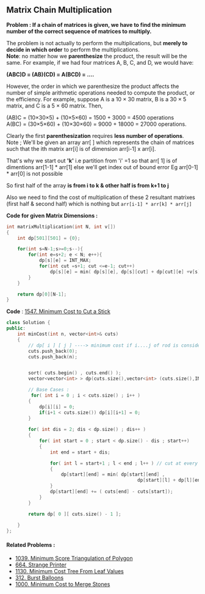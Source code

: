 
## Matrix Chain Multiplication

**Problem : If a chain of matrices is given, we have to find the minimum number of the correct sequence of matrices to multiply.**

The problem is not actually to perform the multiplications, but **merely to decide in which order** to perform the multiplications.  
**Note**: no matter how we **parenthesize** the product, the result will be the same. For example, if we had four matrices A, B, C, and D, we would have:

**(ABC)D = (AB)(CD) = A(BCD) = ....** 

However, the order in which we parenthesize the product affects the number of simple arithmetic operations needed to compute the product, or the efficiency. For example, suppose A is a 10 × 30 matrix, B is a 30 × 5 matrix, and C is a 5 × 60 matrix. Then,

(AB)C = (10×30×5) + (10×5×60) = 1500 + 3000 = 4500 operations  
A(BC) = (30×5×60) + (10×30×60) = 9000 + 18000 = 27000 operations.

Clearly the first **parenthesization** requires **less number of operations**.  
Note ; We'll be given an array arr[ ] which represents the chain of matrices such that the ith matrix arr[i] is of dimension arr[i-1] x arr[i].  

That's why we start out **'k'** i.e partition from 'i' =1 so that arr[ 1] is of dimentions arr[1-1] * arr[1] else we'll get index out of bound error Eg arr[0-1] * arr[0] is not possible  

So first half of the array **is from i to k & other half is from k+1 to j**  

Also we need to find the cost of multiplication of these 2 resultant matrixes (first half & second half) which is nothing but  `arr[i-1] * arr[k] * arr[j]`


**Code for given Matrix Dimensions :**
```cpp
int matrixMultiplication(int N, int v[])
{
	int dp[501][501] = {0};

	for(int s=N-1;s>=0;s--){
		for(int e=s+2; e < N; e++){
			dp[s][e] = INT_MAX;
			for(int cut =s+1; cut <=e-1; cut++)
				dp[s][e] = min( dp[s][e], dp[s][cut] + dp[cut][e] +v[s]*v[cut]*v[e] );
		}
	}

	return dp[0][N-1];
}

```

**Code** :
[1547. Minimum Cost to Cut a Stick](https://leetcode.com/problems/minimum-cost-to-cut-a-stick/)

```cpp
class Solution {
public:
    int minCost(int n, vector<int>& cuts) 
    {
        // dp[ i ] [ j ] ----> minimum cost if i....j of rod is considered
        cuts.push_back(0);
        cuts.push_back(n);


        sort( cuts.begin() , cuts.end() );
        vector<vector<int> > dp(cuts.size(),vector<int> (cuts.size(),INT_MAX));

		// Base Cases :
         for( int i = 0 ; i < cuts.size() ; i++ )
        {
            dp[i][i] = 0;
            if(i+1 < cuts.size()) dp[i][i+1] = 0; 
        }
        
        for( int dis = 2; dis < dp.size() ; dis++ )
        {
            for( int start = 0 ; start < dp.size() - dis ; start++)
            {
                int end = start + dis;

                for( int l = start+1 ; l < end ; l++ ) // cut at every point start ... start+ 1 ....start + 2 ..end
                {
                    dp[start][end] = min( dp[start][end] ,
                                                dp[start][l] + dp[l][end]);
                } 
                dp[start][end] += ( cuts[end] - cuts[start]);
            }
        }

        return dp[ 0 ][ cuts.size() - 1 ];
   
    }
};
```

#### Related Problems :

- [1039. Minimum Score Triangulation of Polygon](https://leetcode.com/problems/minimum-score-triangulation-of-polygon/)
- [664. Strange Printer](https://leetcode.com/problems/strange-printer/)
- [1130. Minimum Cost Tree From Leaf Values](https://leetcode.com/problems/minimum-cost-tree-from-leaf-values/)
- [312. Burst Balloons](https://leetcode.com/problems/burst-balloons/)
- [1000. Minimum Cost to Merge Stones](https://leetcode.com/problems/minimum-cost-to-merge-stones/)
